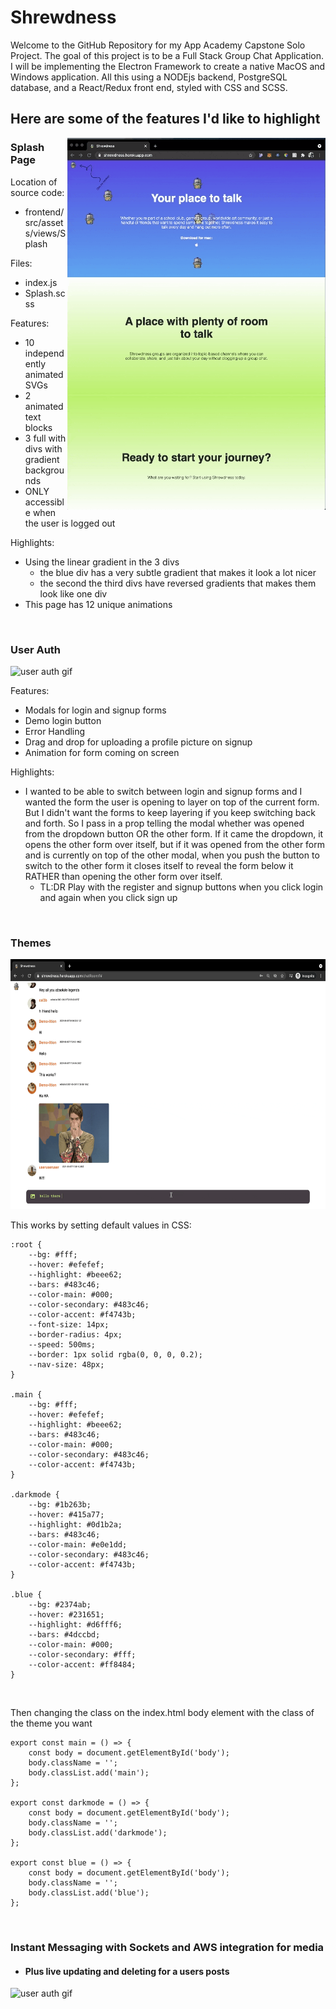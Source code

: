 # Shrewdness
Welcome to the GitHub Repository for my App Academy Capstone Solo Project. The goal of this project is to be a Full Stack Group Chat Application. I will be implementing the Electron Framework to create a native MacOS and Windows application. All this using a NODEjs backend, PostgreSQL database, and a React/Redux front end, styled with CSS and SCSS.

## Here are some of the features I'd like to highlight

<img align="right" alt="splash page gif" src="https://github.com/CalebAmes/CalebAmes/blob/main/splashCapture.gif">

### Splash Page

Location of source code:
- frontend/src/assets/views/Splash

Files:
- index.js
- Splash.scss

Features:
- 10 independently animated SVGs
- 2 animated text blocks
- 3 full with divs with gradient backgrounds
- ONLY accessible when the user is logged out

Highlights:
- Using the linear gradient in the 3 divs
  - the blue div has a very subtle gradient that makes it look a lot nicer
  - the second the third divs have reversed gradients that makes them look like one div
- This page has 12 unique animations

<br />

### User Auth

<img alt="user auth gif" width="640px" height="400px" src="https://github.com/CalebAmes/CalebAmes/blob/main/authCapture.gif">

Features:
- Modals for login and signup forms
- Demo login button
- Error Handling
- Drag and drop for uploading a profile picture on signup
- Animation for form coming on screen

Highlights:
- I wanted to be able to switch between login and signup forms and I wanted the form the user is opening to layer on top of the current form. But I didn't want the forms to keep layering if you keep switching back and forth. So I pass in a prop telling the modal whether was opened from the dropdown button OR the other form. If it came the dropdown, it opens the other form over itself, but if it was opened from the other form and is currently on top of the other modal, when you push the button to switch to the other form it closes itself to reveal the form below it RATHER than opening the other form over itself. 
  - TL:DR Play with the register and signup buttons when you click login and again when you click sign up

<br />

### Themes

<img alt="user auth gif" width="640px" height="400px" src="https://github.com/CalebAmes/CalebAmes/blob/main/themeCapture.gif">

This works by setting default values in CSS:
```
:root {
	--bg: #fff;
	--hover: #efefef;
	--highlight: #beee62;
	--bars: #483c46;
	--color-main: #000;
	--color-secondary: #483c46;
	--color-accent: #f4743b;
	--font-size: 14px;
	--border-radius: 4px;
	--speed: 500ms;
	--border: 1px solid rgba(0, 0, 0, 0.2);
	--nav-size: 48px;
}

.main {
	--bg: #fff;
	--hover: #efefef;
	--highlight: #beee62;
	--bars: #483c46;
	--color-main: #000;
	--color-secondary: #483c46;
	--color-accent: #f4743b;
}

.darkmode {
	--bg: #1b263b;
	--hover: #415a77;
	--highlight: #0d1b2a;
	--bars: #483c46;
	--color-main: #e0e1dd;
	--color-secondary: #483c46;
	--color-accent: #f4743b;
}

.blue {
	--bg: #2374ab;
	--hover: #231651;
	--highlight: #d6fff6;
	--bars: #4dccbd;
	--color-main: #000;
	--color-secondary: #fff;
	--color-accent: #ff8484;
}
```
<br />

Then changing the class on the index.html body element with the class of the theme you want

```
export const main = () => {
	const body = document.getElementById('body');
	body.className = '';
	body.classList.add('main');
};

export const darkmode = () => {
	const body = document.getElementById('body');
	body.className = '';
	body.classList.add('darkmode');
};

export const blue = () => {
	const body = document.getElementById('body');
	body.className = '';
	body.classList.add('blue');
};

```

<br />

### Instant Messaging with Sockets and AWS integration for media
* #### Plus live updating and deleting for a users posts

<img alt="user auth gif" width="640px" height="400px" src="https://github.com/CalebAmes/CalebAmes/blob/main/chatCapture.gif">
